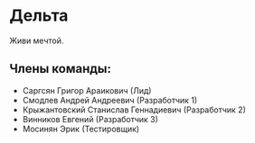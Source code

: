 # Дельта
Живи мечтой.

## Члены команды:
* Саргсян Григор Араикович              (Лид)
* Смодлев Андрей Андреевич              (Разработчик 1)
* Крыжантовский Станислав Геннадиевич   (Разработчик 2)
* Винников Евгений                      (Разработчик 3) 
* Мосинян Эрик                          (Тестировщик)
